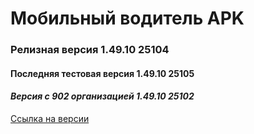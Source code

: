 # Мобильный водитель APK

### Релизная версия 1.49.10 25104

#### Последняя тестовая версия 1.49.10 25105

#### _Версия с 902 организацией 1.49.10 25102_

[Ссылка на версии](https://github.com/PanteoPro/driver_protek/releases)
